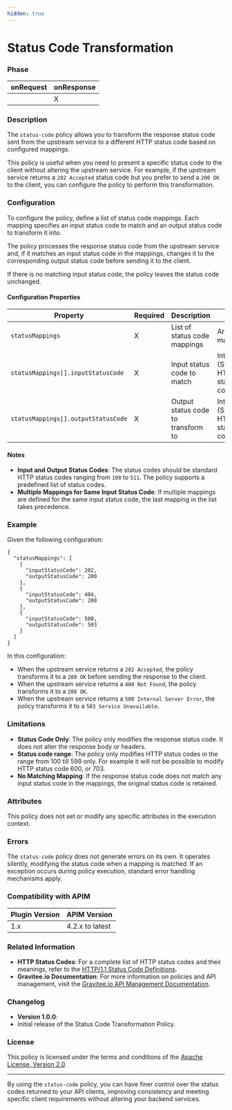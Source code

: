 ```yaml
---
hidden: true
---
```


# Status Code Transformation

### Phase <a href="#user-content-phase" id="user-content-phase"></a>

| onRequest | onResponse |
| --------- | ---------- |
|           | X          |

### Description <a href="#user-content-description" id="user-content-description"></a>

The `status-code` policy allows you to transform the response status code sent from the upstream service to a different HTTP status code based on configured mappings.

This policy is useful when you need to present a specific status code to the client without altering the upstream service. For example, if the upstream service returns a `202 Accepted` status code but you prefer to send a `200 OK` to the client, you can configure the policy to perform this transformation.

### Configuration <a href="#user-content-configuration" id="user-content-configuration"></a>

To configure the policy, define a list of status code mappings. Each mapping specifies an input status code to match and an output status code to transform it into.

The policy processes the response status code from the upstream service and, if it matches an input status code in the mappings, changes it to the corresponding output status code before sending it to the client.

If there is no matching input status code, the policy leaves the status code unchanged.

#### Configuration Properties <a href="#user-content-configuration-properties" id="user-content-configuration-properties"></a>

| Property                            | Required | Description                        | Type                                | Default |
| ----------------------------------- | -------- | ---------------------------------- | ----------------------------------- | ------- |
| `statusMappings`                    | X        | List of status code mappings       | Array of mappings                   | N/A     |
| `statusMappings[].inputStatusCode`  | X        | Input status code to match         | Integer (Standard HTTP status code) | N/A     |
| `statusMappings[].outputStatusCode` | X        | Output status code to transform to | Integer (Standard HTTP status code) | N/A     |

#### Notes <a href="#user-content-notes" id="user-content-notes"></a>

* **Input and Output Status Codes**: The status codes should be standard HTTP status codes ranging from `100` to `511`. The policy supports a predefined list of status codes.
* **Multiple Mappings for Same Input Status Code**: If multiple mappings are defined for the same input status code, the last mapping in the list takes precedence.

### Example <a href="#user-content-example" id="user-content-example"></a>

Given the following configuration:

```
{
  "statusMappings": [
    {
      "inputStatusCode": 202,
      "outputStatusCode": 200
    },
    {
      "inputStatusCode": 404,
      "outputStatusCode": 200
    },
    {
      "inputStatusCode": 500,
      "outputStatusCode": 503
    }
  ]
}
```

In this configuration:

* When the upstream service returns a `202 Accepted`, the policy transforms it to a `200 OK` before sending the response to the client.
* When the upstream service returns a `404 Not Found`, the policy transforms it to a `200 OK`.
* When the upstream service returns a `500 Internal Server Error`, the policy transforms it to a `503 Service Unavailable`.

### Limitations <a href="#user-content-limitations" id="user-content-limitations"></a>

* **Status Code Only**: The policy only modifies the response status code. It does not alter the response body or headers.
* **Status code range**: The policy only modifies HTTP status codes in the range from 100 till 599 only. For example it will not be possible to modify HTTP status code 600, or 703.
* **No Matching Mapping**: If the response status code does not match any input status code in the mappings, the original status code is retained.

### Attributes <a href="#user-content-attributes" id="user-content-attributes"></a>

This policy does not set or modify any specific attributes in the execution context.

### Errors <a href="#user-content-errors" id="user-content-errors"></a>

The `status-code` policy does not generate errors on its own. It operates silently, modifying the status code when a mapping is matched. If an exception occurs during policy execution, standard error handling mechanisms apply.

### Compatibility with APIM <a href="#user-content-compatibility-with-apim" id="user-content-compatibility-with-apim"></a>

| Plugin Version | APIM Version    |
| -------------- | --------------- |
| 1.x            | 4.2.x to latest |

### Related Information <a href="#user-content-related-information" id="user-content-related-information"></a>

* **HTTP Status Codes**: For a complete list of HTTP status codes and their meanings, refer to the [HTTP/1.1 Status Code Definitions](https://www.w3.org/Protocols/rfc2616/rfc2616-sec10.html).
* **Gravitee.io Documentation**: For more information on policies and API management, visit the [Gravitee.io API Management Documentation](https://docs.gravitee.io/).

### Changelog <a href="#user-content-changelog" id="user-content-changelog"></a>

* **Version 1.0.0**:
* Initial release of the Status Code Transformation Policy.

### License <a href="#user-content-license" id="user-content-license"></a>

This policy is licensed under the terms and conditions of the [Apache License, Version 2.0](https://www.apache.org/licenses/LICENSE-2.0).

***

By using the `status-code` policy, you can have finer control over the status codes returned to your API clients, improving consistency and meeting specific client requirements without altering your backend services.
